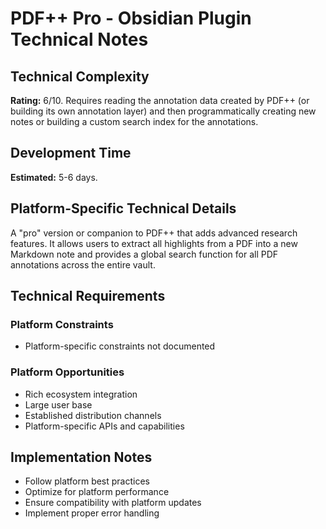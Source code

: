 # PDF++ Pro - Obsidian Plugin Technical Notes

## Technical Complexity
**Rating:** 6/10. Requires reading the annotation data created by PDF++ (or building its own annotation layer) and then programmatically creating new notes or building a custom search index for the annotations.

## Development Time
**Estimated:** 5-6 days.

## Platform-Specific Technical Details
A "pro" version or companion to PDF++ that adds advanced research features. It allows users to extract all highlights from a PDF into a new Markdown note and provides a global search function for all PDF annotations across the entire vault.

## Technical Requirements

### Platform Constraints
- Platform-specific constraints not documented

### Platform Opportunities
- Rich ecosystem integration
- Large user base
- Established distribution channels
- Platform-specific APIs and capabilities

## Implementation Notes
- Follow platform best practices
- Optimize for platform performance
- Ensure compatibility with platform updates
- Implement proper error handling
